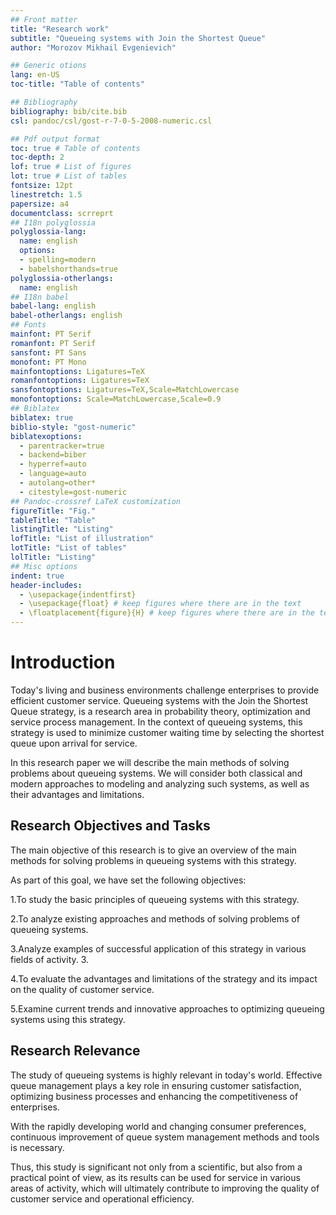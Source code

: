 ```yaml
---
## Front matter
title: "Research work"
subtitle: "Queueing systems with Join the Shortest Queue"
author: "Morozov Mikhail Evgenievich"

## Generic otions
lang: en-US
toc-title: "Table of contents"

## Bibliography
bibliography: bib/cite.bib
csl: pandoc/csl/gost-r-7-0-5-2008-numeric.csl

## Pdf output format
toc: true # Table of contents
toc-depth: 2
lof: true # List of figures
lot: true # List of tables
fontsize: 12pt
linestretch: 1.5
papersize: a4
documentclass: scrreprt
## I18n polyglossia
polyglossia-lang:
  name: english
  options:
  - spelling=modern
  - babelshorthands=true
polyglossia-otherlangs:
  name: english
## I18n babel
babel-lang: english
babel-otherlangs: english
## Fonts
mainfont: PT Serif
romanfont: PT Serif
sansfont: PT Sans
monofont: PT Mono
mainfontoptions: Ligatures=TeX
romanfontoptions: Ligatures=TeX
sansfontoptions: Ligatures=TeX,Scale=MatchLowercase
monofontoptions: Scale=MatchLowercase,Scale=0.9
## Biblatex
biblatex: true
biblio-style: "gost-numeric"
biblatexoptions:
  - parentracker=true
  - backend=biber
  - hyperref=auto
  - language=auto
  - autolang=other*
  - citestyle=gost-numeric
## Pandoc-crossref LaTeX customization
figureTitle: "Fig."
tableTitle: "Table"
listingTitle: "Listing"
lofTitle: "List of illustration"
lotTitle: "List of tables"
lolTitle: "Listing"
## Misc options
indent: true
header-includes:
  - \usepackage{indentfirst}
  - \usepackage{float} # keep figures where there are in the text
  - \floatplacement{figure}{H} # keep figures where there are in the text
---
```

# Introduction 

Today's living and business environments challenge enterprises to provide efficient customer service. Queueing systems with the Join the Shortest Queue strategy, is a research area in probability theory, optimization and service process management. In the context of queueing systems, this strategy is used to minimize customer waiting time by selecting the shortest queue upon arrival for service.

In this research paper we will describe the main methods of solving problems about queueing systems. We will consider both classical and modern approaches to modeling and analyzing such systems, as well as their advantages and limitations.


## Research Objectives and Tasks

The main objective of this research is to give an overview of the main methods for solving problems in queueing systems with this strategy. 

As part of this goal, we have set the following objectives:

1.To study the basic principles of queueing systems with this strategy.

2.To analyze existing approaches and methods of solving problems of queueing systems.

3.Analyze examples of successful application of this strategy in various fields of activity. 3.

4.To evaluate the advantages and limitations of the strategy and its impact on the quality of customer service.

5.Examine current trends and innovative approaches to optimizing queueing systems using this strategy.

## Research Relevance

The study of queueing systems is highly relevant in today's world. Effective queue management plays a key role in ensuring customer satisfaction, optimizing business processes and enhancing the competitiveness of enterprises.

With the rapidly developing world and changing consumer preferences, continuous improvement of queue system management methods and tools is necessary. 

Thus, this study is significant not only from a scientific, but also from a practical point of view, as its results can be used for service in various areas of activity, which will ultimately contribute to improving the quality of customer service and operational efficiency.

